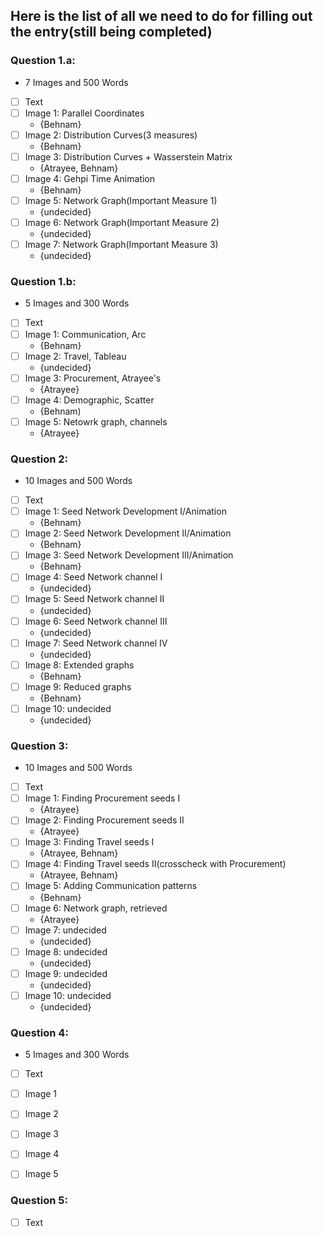 ## Here is the list of all we need to do for filling out the entry(still being completed)

### Question 1.a:
* 7 Images and 500 Words

- [ ] Text  
- [ ] Image 1:  Parallel Coordinates
  * {Behnam}
- [ ] Image 2:  Distribution Curves(3 measures)
  * {Behnam}
- [ ] Image 3:  Distribution Curves + Wasserstein Matrix
  * {Atrayee, Behnam}
- [ ] Image 4:  Gehpi Time Animation
  * {Behnam}
- [ ] Image 5:  Network Graph(Important Measure 1)
  * {undecided}
- [ ] Image 6:  Network Graph(Important Measure 2)
  * {undecided}
- [ ] Image 7:  Network Graph(Important Measure 3)
  * {undecided}


### Question 1.b:
* 5 Images and 300 Words

- [ ] Text
- [ ] Image 1:  Communication, Arc
  * {Behnam}
- [ ] Image 2:  Travel, Tableau
  * {undecided}
- [ ] Image 3:  Procurement, Atrayee's
  * {Atrayee}
- [ ] Image 4:  Demographic, Scatter
  * {Behnam)
- [ ] Image 5:  Netowrk graph, channels
  * {Atrayee}


### Question 2:
* 10 Images and 500 Words

- [ ] Text
- [ ] Image 1:  Seed Network Development I/Animation
  * {Behnam}
- [ ] Image 2:  Seed Network Development II/Animation
  * {Behnam}
- [ ] Image 3:  Seed Network Development III/Animation
  * {Behnam}
- [ ] Image 4:  Seed Network channel I
  * {undecided}
- [ ] Image 5:  Seed Network channel II
  * {undecided}
- [ ] Image 6:  Seed Network channel III
  * {undecided}
- [ ] Image 7:  Seed Network channel IV
  * {undecided}
- [ ] Image 8:  Extended graphs
  * {Behnam}
- [ ] Image 9:  Reduced graphs
  * {Behnam}
- [ ] Image 10: undecided
  * {undecided}


### Question 3:
* 10 Images and 500 Words

- [ ] Text
- [ ] Image 1:  Finding Procurement seeds I
  * {Atrayee}
- [ ] Image 2:  Finding Procurement seeds II
  * {Atrayee}
- [ ] Image 3:  Finding Travel seeds I
  * {Atrayee, Behnam}
- [ ] Image 4:  Finding Travel seeds II(crosscheck with Procurement)
  * {Atrayee, Behnam}
- [ ] Image 5:  Adding Communication patterns
  * {Behnam}
- [ ] Image 6:  Network graph, retrieved
  * {Atrayee}
- [ ] Image 7:  undecided
  * {undecided}
- [ ] Image 8:  undecided
  * {undecided}
- [ ] Image 9:  undecided
  * {undecided}
- [ ] Image 10: undecided
  * {undecided}


### Question 4:
* 5 Images and 300 Words

- [ ] Text
- [ ] Image 1
- [ ] Image 2
- [ ] Image 3
- [ ] Image 4
- [ ] Image 5


### Question 5:

- [ ] Text
